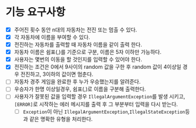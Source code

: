 # 기능 요구사항

- [x] 주어진 횟수 동안 n대의 자동차는 전진 또는 멈출 수 있다.
- [x] 각 자동차에 이름을 부여할 수 있다. 
- [x] 전진하는 자동차를 출력할 때 자동차 이름을 같이 출력 한다.
- [x] 자동차 이름은 쉼표(,)를 기준으로 구분, 이름은 5자 이하만 가능하다.
- [x] 사용자는 몇번의 이동을 할 것인지를 입력할 수 있어야 한다.
- [x] 전진하는 조건은 0에서 9사이의 random 값을 구한 후 random 값이 4이상일 경우 전진하고, 3이하의 값이면 멈춘다.
- [ ] 자동차 경주 게임을 완료한 후 누가 우승했는지를 알려준다.
- [ ] 우승자가 한명 이상일경우, 쉼표(,)로 이름을 구분해 출력한다.
- [ ] 사용자가 잘못된 값을 입력할 경우 `IllegalArgumentException`를 발생 시키고, `[ERROR]`로 시작하는 에러 메시지를 출력 후
  그 부분부터 입력을 다시 받는다.
  - [ ] `Exception`이 아닌 `IllegalArgumentException`,`IllegalStateException`등과 같은 명확한 유형을 처리한다.